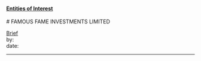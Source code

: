 #### [Entities of Interest](/list.html)
<link rel="stylesheet" type="text/css" href="../../assets/style.css">
# FAMOUS FAME INVESTMENTS LIMITED

[comment]: <> (Add/Remove information below as you want)
[comment]: <> (Markdown cheatsheet: https://github.com/adam-p/markdown-here/wiki/Markdown-Cheatsheet)
[Brief](Brief.md)  
by:  
date:  

---
[comment]: <> (Add your content here)